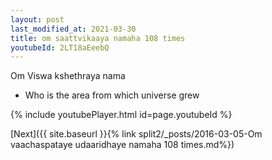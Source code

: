 ```yaml
---
layout: post
last_modified_at: 2021-03-30
title: om saattvikaaya namaha 108 times
youtubeId: 2LT18aEeebQ
---
```

 
 
Om Viswa kshethraya nama 
 
 -  Who is the area from which universe grew 
 
  
 
  
 
 
 
 
 
 


{% include youtubePlayer.html id=page.youtubeId %}
 
[Next]({{ site.baseurl }}{% link  split2/_posts/2016-03-05-Om vaachaspataye udaaridhaye namaha 108 times.md%})
 
